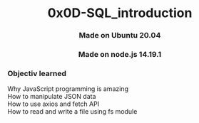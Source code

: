 <h1 align="center">0x0D-SQL_introduction</h1>

<h3 align="center">Made on Ubuntu 20.04</h3>
<h3 align="center">Made on node.js 14.19.1</h3>

<h3>Objectiv learned</h3>

<p>
Why JavaScript programming is amazing</br>
How to manipulate JSON data</br>
How to use axios and fetch API</br>
How to read and write a file using fs module</br>
</p>
